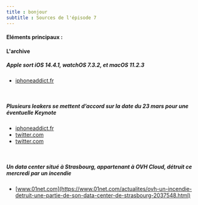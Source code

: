 ```yaml
---
title : bonjour
subtitle : Sources de l'épisode 7
---
```

#### Eléments principaux :
#### L'archive
##### Apple sort iOS 14.4.1, watchOS 7.3.2, et macOS 11.2.3
 - [iphoneaddict.fr](https://iphoneaddict.fr/post/news-315312-ios-14-4-1-disponible-téléchargement)
<br>

##### Plusieurs leakers se mettent d’accord sur la date du 23 mars pour une éventuelle Keynote
 - [iphoneaddict.fr](https://iphoneaddict.fr/post/news-315273-keynote-apple-23-mars-leak)
 - [twitter.com](https://twitter.com/jon_prosser/status/1368859296507760641?s=21)
 - [twitter.com](https://twitter.com/jon_prosser/status/1368871892531154946?s=21)
<br>

##### Un data center situé à Strasbourg, appartenant à OVH Cloud, détruit ce mercredi par un incendie
 - [www.01net.com](https://www.01net.com/actualites/ovh-un-incendie-detruit-une-partie-de-son-data-center-de-strasbourg-2037548.html)
<br>

